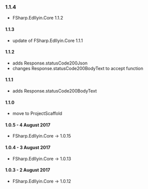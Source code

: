 ### 1.1.4
* FSharp.EdIlyin.Core 1.1.2

#### 1.1.3
* update of FSharp.EdIlyin.Core 1.1.1

#### 1.1.2
* adds Response.statusCode200Json
* changes Response.statusCode200BodyText to accept function

#### 1.1.1
* adds Response.statusCode200BodyText

#### 1.1.0
* move to ProjectScaffold

#### 1.0.5 - 4 August 2017
* FSharp.EdIlyin.Core -> 1.0.15

#### 1.0.4 - 3 August 2017
* FSharp.EdIlyin.Core -> 1.0.13

#### 1.0.3 - 2 August 2017
* FSharp.EdIlyin.Core -> 1.0.12
